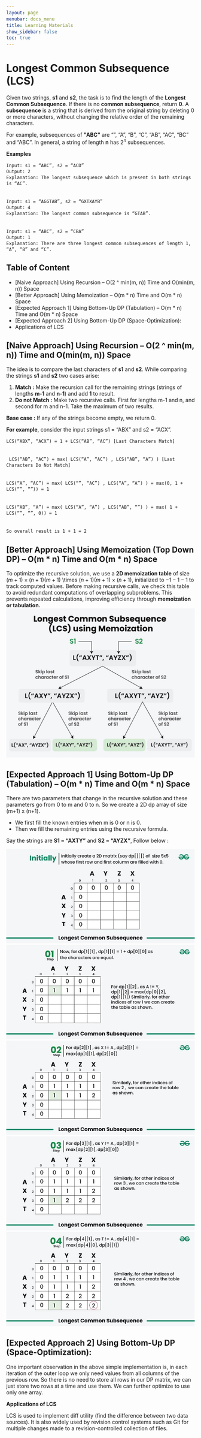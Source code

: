 ```yaml
---
layout: page
menubar: docs_menu
title: Learning Materials
show_sidebar: false
toc: true
---
```


# Longest Common Subsequence (LCS)

Given two strings, **s1** and **s2**, the task is to find the length of the **Longest Common Subsequence**. If there is no **common subsequence**, return **0**. A **subsequence** is a string that is derived from the original string by deleting 0 or more characters, without changing the relative order of the remaining characters.

For example, subsequences of **"ABC"** are “”, “A”, “B”, “C”, “AB”, “AC”, “BC” and “ABC”. In general, a string of length **n** has $2^n$ subsequences.

**Examples**
```plaintext
Input: s1 = “ABC”, s2 = “ACD”
Output: 2
Explanation: The longest subsequence which is present in both strings is “AC”.


Input: s1 = “AGGTAB”, s2 = “GXTXAYB”
Output: 4
Explanation: The longest common subsequence is “GTAB”.


Input: s1 = “ABC”, s2 = “CBA”
Output: 1
Explanation: There are three longest common subsequences of length 1, “A”, “B” and “C”.
```

## Table of Content

- [Naive Approach] Using Recursion – O(2 ^ min(m, n)) Time and O(min(m, n)) Space
- [Better Approach] Using Memoization – O(m * n) Time and O(m * n) Space
- [Expected Approach 1] Using Bottom-Up DP (Tabulation) – O(m * n) Time and O(m * n) Space
- [Expected Approach 2] Using Bottom-Up DP (Space-Optimization):
- Applications of LCS

 ## [Naive Approach] Using Recursion – O(2 ^ min(m, n)) Time and O(min(m, n)) Space
 
The idea is to compare the last characters of **s1** and **s2**. While comparing the strings **s1** and **s2** two cases arise:

1. **Match :** Make the recursion call for the remaining strings (strings of lengths **m-1** and **n-1**) and add **1** to result.
2. **Do not Match :** Make two recursive calls. First for lengths m-1 and n, and second for m and n-1. Take the maximum of two results.

**Base case :** If any of the strings become empty, we return 0.


**For example**, consider the input strings s1 = “ABX” and s2 = “ACX”.
```plainetext
LCS(“ABX”, “ACX”) = 1 + LCS(“AB”, “AC”) [Last Characters Match]


 LCS(“AB”, “AC”) = max( LCS(“A”, “AC”) , LCS(“AB”, “A”) ) [Last Characters Do Not Match] 


LCS(“A”, “AC”) = max( LCS(“”, “AC”) , LCS(“A”, “A”) ) = max(0, 1 + LCS(“”, “”)) = 1


LCS(“AB”, “A”) = max( LCS(“A”, “A”) , LCS(“AB”, “”) ) = max( 1 + LCS(“”, “”, 0)) = 1


So overall result is 1 + 1 = 2
```

## [Better Approach] Using Memoization (Top Down DP) – O(m * n) Time and O(m * n) Space

To optimize the recursive solution, we use a **2D memoization table** of size $(m+1)×(n+1)(m+1)$ \times $(n+1)(m+1)×(n+1)$, initialized to $−1-1−1$ to track computed values. Before making recursive calls, we check this table to avoid redundant computations of overlapping subproblems. This prevents repeated calculations, improving efficiency through **memoization or tabulation.**
![Longest Common Subsequence 1](https://github.com/ADBMS620/Data-cloud02/blob/master/docs/week-5/longest-common-subsequence/Longest-Common-Subsequence%201.jpeg?raw=true)



## [Expected Approach 1] Using Bottom-Up DP (Tabulation) – O(m * n) Time and O(m * n) Space

There are two parameters that change in the recursive solution and these parameters go from 0 to m and 0 to n. So we create a 2D dp array of size (m+1) x (n+1).  


- We first fill the known entries when m is 0 or n is 0.
- Then we fill the remaining entries using the recursive formula.

Say the strings are **S1 = “AXTY”** and **S2 = “AYZX”**, Follow below :


![Step 1](https://github.com/ADBMS620/Data-cloud02/blob/master/docs/week-5/longest-common-subsequence/Longest-Common-Subsequence%202.jpeg?raw=true)
![Step 2](https://github.com/ADBMS620/Data-cloud02/blob/master/docs/week-5/longest-common-subsequence/Longest-Common-Subsequence%203.jpeg?raw=true)
![Step 3](https://github.com/ADBMS620/Data-cloud02/blob/master/docs/week-5/longest-common-subsequence/Longest%20Common%20Subsequence%204.jpeg?raw=true)
![Step 4](https://github.com/ADBMS620/Data-cloud02/blob/master/docs/week-5/longest-common-subsequence/Longest%20Common%20Subsequence%205.jpeg?raw=true)
![Step 5](https://github.com/ADBMS620/Data-cloud02/blob/master/docs/week-5/longest-common-subsequence/Longest%20Common%20Subsequence%206.jpeg?raw=true)

## [Expected Approach 2] Using Bottom-Up DP (Space-Optimization):
One important observation in the above simple implementation is, in each iteration of the outer loop we only need values from all columns of the previous row. So there is no need to store all rows in our DP matrix, we can just store two rows at a time and use them. We can further optimize to use only one array.

**Applications of LCS**

LCS is used to implement diff utility (find the difference between two data sources). It is also widely used by revision control systems such as Git for multiple changes made to a revision-controlled collection of files.



